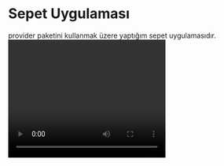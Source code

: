 <h1>Sepet Uygulaması</h1>
provider paketini kullanmak üzere yaptığım sepet uygulamasıdır.
<video width="320" height="240" controls="controls">

<img src="https://user-images.githubusercontent.com/56825677/148063903-9e985f40-6048-4aa5-bb53-ddd62b4cecb7.png" alt="Örnek" width="30" height="30">

![dettay](https://user-images.githubusercontent.com/56825677/148063908-daab6ad2-2091-4bca-9d21-27ce9f7d0c77.png)
![screenshot](https://user-images.githubusercontent.com/56825677/148063913-0d57d435-4264-4eab-82c3-1e551524aabb.png)
![sepet](https://user-images.githubusercontent.com/56825677/148063916-1cb8cbd3-e489-4c11-a55e-0bf637e5056a.png)
